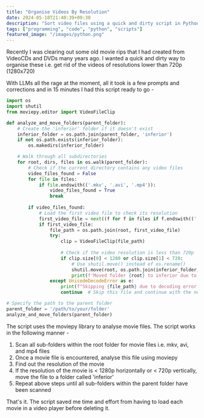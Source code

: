 ```yaml
---
title: "Organise Videos By Resolution"
date: 2024-05-18T21:40:39+09:30
description: "Sort video files using a quick and dirty script in Python"
tags: ["programming", "code", "python", "scripts"]
featured_image: "/images/python.png"
---
```


Recently I was clearing out some old movie rips that I had created from VideoCDs and DVDs many years ago. I wanted a quick and dirty way to organise these i.e. get rid of the videos of resolutions lower than 720p (1280x720)

With LLMs all the rage at the moment, all it took is a few prompts and corrections and in 15 minutes I had this script ready to go -


```python
import os
import shutil
from moviepy.editor import VideoFileClip

def analyze_and_move_folders(parent_folder):
    # Create the 'inferior' folder if it doesn't exist
    inferior_folder = os.path.join(parent_folder, 'inferior')
    if not os.path.exists(inferior_folder):
        os.makedirs(inferior_folder)

    # Walk through all subdirectories
    for root, dirs, files in os.walk(parent_folder):
        # Check if the current directory contains any video files
        video_files_found = False
        for file in files:
            if file.endswith(('.mkv', '.avi', '.mp4')):
                video_files_found = True
                break
        
        if video_files_found:
            # Load the first video file to check its resolution
            first_video_file = next((f for f in files if f.endswith(('.mkv', '.avi', '.mp4'))), None)
            if first_video_file:
                file_path = os.path.join(root, first_video_file)
                try:
                    clip = VideoFileClip(file_path)
                    
                    # Check if the video resolution is less than 720p
                    if clip.size[0] < 1280 or clip.size[1] < 720:
                        # Use shutil.move() instead of os.rename()
                        shutil.move(root, os.path.join(inferior_folder, os.path.basename(root)))
                        print(f'Moved folder {root} to inferior due to low resolution.')
                except UnicodeDecodeError as e:
                    print(f"Skipping {file_path} due to decoding error: {e}")
                    continue  # Skip this file and continue with the next one

# Specify the path to the parent folder
parent_folder = '/path/to/your/folder'
analyze_and_move_folders(parent_folder)

```

The script uses the moviepy library to analyse movie files. The script works in the following manner -

1. Scan all sub-folders within the root folder for movie files i.e. mkv, avi, and mp4 files
2. Once a movie file is encountered, analyse this file using moviepy
3. Find  out the resolution of the movie
4. If the resolution of the movie is < 1280p horizontally or < 720p vertically, move the file to a folder called 'inferior'
5. Repeat above steps until all sub-folders within the parent folder have been scanned

That's it. The script saved me time and effort from having to load each movie in a video player before deleting it.
